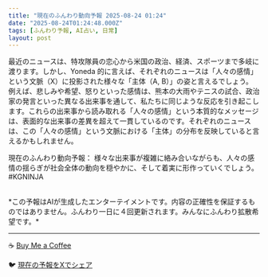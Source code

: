 ```yaml
---
title: "現在のふんわり動向予報 2025-08-24 01:24"
date: "2025-08-24T01:24:48.000Z"
tags: [ふんわり予報, AI占い, 日常]
layout: post
---
```


最近のニュースは、特攻隊員の恋心から米国の政治、経済、スポーツまで多岐に渡ります。しかし、Yoneda 的に言えば、それぞれのニュースは「人々の感情」という文脈（X）に投影された様々な「主体（A, B）」の姿と言えるでしょう。例えば、悲しみや希望、怒りといった感情は、熊本の大雨やテニスの試合、政治家の発言といった異なる出来事を通して、私たちに同じような反応を引き起こします。これらの出来事から読み取れる「人々の感情」という本質的なメッセージは、表面的な出来事の差異を超えて一貫しているのです。それぞれのニュースは、この「人々の感情」という文脈における「主体」の分布を反映していると言えるかもしれません。


現在のふんわり動向予報：
様々な出来事が複雑に絡み合いながらも、人々の感情の揺らぎが社会全体の動向を穏やかに、そして着実に形作っていくでしょう。#KGNINJA

<br>
*この予報はAIが生成したエンターテイメントです。内容の正確性を保証するものではありません。ふんわり一日に４回更新されます。みんなにふんわり拡散希望です。*

---
☕️ [Buy Me a Coffee](https://www.buymeacoffee.com/kgninja)

🐦 [現在の予報をXでシェア](https://twitter.com/intent/tweet?text=%E7%8F%BE%E5%9C%A8%E3%81%AE%E3%81%B5%E3%82%93%E3%82%8F%E3%82%8A%E4%BA%88%E5%A0%B1%3A%20%E3%80%8C%E6%9C%80%E8%BF%91%E3%81%AE%E3%83%8B%E3%83%A5%E3%83%BC%E3%82%B9%E3%81%AF%E3%80%81%E7%89%B9%E6%94%BB%E9%9A%8A%E5%93%A1%E3%81%AE%E6%81%8B%E5%BF%83%E3%81%8B%E3%82%89%E7%B1%B3%E5%9B%BD%E3%81%AE%E6%94%BF%E6%B2%BB%E3%80%81%E7%B5%8C%E6%B8%88%E3%80%81%E3%82%B9%E3%83%9D%E3%83%BC%E3%83%84%E3%81%BE%E3%81%A7%E5%A4%9A%E5%B2%90%E3%81%AB%E6%B8%A1%E3%82%8A%E3%81%BE%E3%81%99%E3%80%82%E3%80%8D%23KGNINJA%20%E7%B6%9A%E3%81%8D%E3%81%AF%E3%83%96%E3%83%AD%E3%82%B0%E3%81%A7%EF%BC%81%F0%9F%91%87&url=https%3A%2F%2Fkg-ninja.github.io%2FFunwariyoso%2F)
